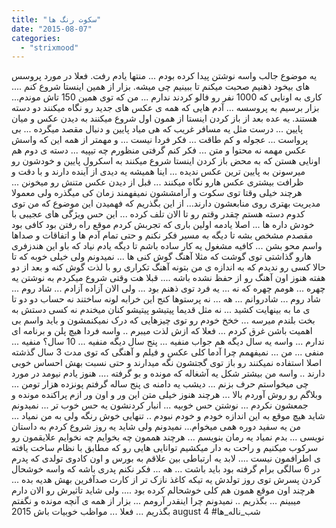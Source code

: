 ```yaml
---
title: "سکوت رنگ ها"
date: "2015-08-07"
categories: 
  - "strixmood"
---
```


یه موضوع جالب واسه نوشتن پیدا کرده بودم ... منتها یادم رفت. فعلا در مورد پروسس های بیخود ذهنیم صحبت میکنم تا ببینیم چی میشه. بزار از همین اینستا شروع کنم .... کاری به اونایی که 1000 نفر رو فالو کردند ندارم ... من که توی همین 150 تاش موندم... بزار برسیم به پروسسه ... آدم هایی که همه ی عکس های جدید رو نگاه میکنند دو دسته هستند. یه عده بعد از باز کردن اینستا از همون اول شروع میکنند به دیدن عکس و میان پایین ... درست مثل یه مسافر غریب که هی میاد پایین و دنبال مقصد میگرده ... بی پرواست ... عجوله و کم طاقت ... فکر فردا نیست ... و مهمتر از همه این که واسش عکس مهمه نه محتوا و متن ... فکر کنم گرفتی منظورم چه تیپیه ... دسته ی دوم هم اونایی هستن که به محض باز کردن اینستا شروع میکنند به اسکرول پایین و خودشون رو میرسونن به پایین ترین عکس ندیده ... اینا همیشه یه دیدی از آینده دارند و با دقت و ظرافت بیشتری عکس هارو نگاه میکنند ... قبل از دیدن عکس متنش رو میخونن ... هرچند خیلی وقتا توی سکوت و آرامششون نمیفهمند زمان کی میگذره ولی معمولا مدیریت بهتری روی منابعشون دارند... از این بگذریم که فهمیدن این موضوع که من توی کدوم دسته هستم چقدر وقتم رو تا الان تلف کرده ... این حس ویژگی های عجیبی با خودش داره ها ... اصلا یادمه اولین باری که تجربش کردم موقع راه رفتن بود کافی بود مقصدم مشخص بشه تا دیگه به مسیر فکر نکنم و حتی تمام آدم ها و اتفاقات و صداها واسم محو بشن ... کافیه مشغول یه کار ساده باشم تا دیگه یادم نیاد که باو این هندزفری هارو گذاشتی توی گوشت که مثلا آهنگ گوش کنی ها ... نمیدونم ولی خیلی خوبه که تا حالا کسی رو ندیدم که به اندازه ی من بتونه آهنگ تکراری رو با لذت گوش کنه و بعد از دو هفته هنوز اون آهنگ رو از حفظ نشده باشه .... قبلا هت وقتی شروع میکردم به نوشتن یه چهره ... هومم چهره که نه ... یه فرد توی ذهنم بود ... ولی الان آزاده آزادم ... شاد روم ... شاد روم ... شادروانم ... هه ... نه پرستوها کنج این خرابه لونه ساختند نه حساب دو دو تا ی ما به بینهایت کشید ... نه مثل قدیما پیتیشو پیتیشو کنان میخندم نه کسی دستش به بخت بلندم میرسه ... خخخ خودم رو توی چیزهایی که درک نمیکنمشون و باید واسم بی اهمیت باشن غرق کردم ... فعلا که ازش لذت میبرم .. واسه فردا هیچ پلن و برنامه ای ندارم ... واسه یه سال دیگه هم جواب منفیه ... پنج سال دیگه منفیه ... 10 سال؟ منفیه ... منفی ... من ... نمیفهمم چرا آدما کلی عکس و فیلم و آهنگی که توی مدت 3 سال گذشته اصلا استفاده نمیکنند رو باز توی گجتشون نگه میدارند و حتی نسبت بهش احساس خوبی دارند .. واسه من بیشتر شکل یه آشغاله که مونده و بو گرفته .... هنوز یادم نیومد در مورد چی میخواستم حرف بزنم ... دیشب یه دامنه ی پنج ساله گرفتم پونزده هزار تومن ... وبلاگم رو روش آوردم بالا ... هرچند هنوز خیلی متن این ور و اون ور ازم پراکنده مونده و جمعشون نکردم ... نوشتن حس خوبیه ... انبار کردنشون یه حس خوب تر ... نمیدونم شاید هیچ موقع به این اندازه خودم و خودم نبودم .. تنهایی خوش رنگه ولی به من نمیاد ... من یه سفید دوره همی میخوام... نمیدونم ولی شاید یه روز شروع کردم به داستان نویسی ... بدم نمیاد یه رمان بنویسم ... هرچند هممون چه بخوایم چه نخوایم علایقمون رو سرکوب میکنیم و راحت به دار میکشیم توانایی هایی رو که مطابق با نظام ساخت یافته ی اطرافمون نیست .... لابد یه ارتباطی بین علاقم به بورس و اون کادوی تولدی که پدرم در 6 سالگی برام گرفته بود باید باشت ... هه ... فکر نکنم پدری باشه که واسه خوشحال کردن پسرش توی روز تولدش یه تیکه کاغذ نازک تر از کارت صدآفرین بهش هدیه بده ... هرچند اون موقع همون هم کلی خوشحالم کرده بود .... ولی شاید تاثیرش رو الان دارم میبینم ... بگذریم .. نمیدونم چرا اینقدر آرومم ... بزار از همه ی آنچه مونده و نگفتم بگذریم ... فعلا ... مواظب خوبیات باش 2015 august 4 #شب\_ناله\_ها
